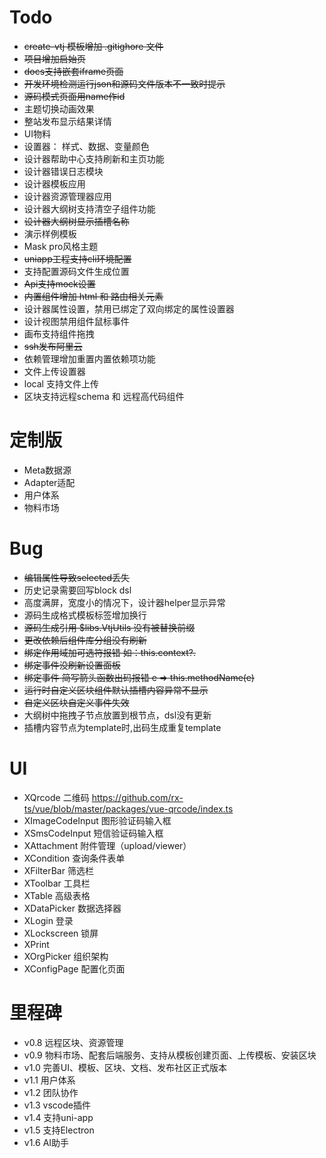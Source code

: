 # Todo

- ~~create-vtj 模板增加 .gitighore 文件~~
- ~~项目增加启始页~~
- ~~docs支持嵌套iframe页面~~
- ~~开发环境检测运行json和源码文件版本不一致时提示~~
- ~~源码模式页面用name作id~~
- 主题切换动画效果
- 整站发布显示结果详情
- UI物料
- 设置器： 样式、数据、变量颜色
- 设计器帮助中心支持刷新和主页功能
- 设计器错误日志模块
- 设计器模板应用
- 设计器资源管理器应用
- 设计器大纲树支持清空子组件功能
- ~~设计器大纲树显示插槽名称~~
- 演示样例模板
- Mask pro风格主题
- ~~uniapp工程支持cli环境配置~~
- 支持配置源码文件生成位置
- ~~Api支持mock设置~~
- ~~内置组件增加 html 和 路由相关元素~~
- 设计器属性设置，禁用已绑定了双向绑定的属性设置器
- 设计视图禁用组件鼠标事件
- 画布支持组件拖拽
- ~~ssh发布阿里云~~
- 依赖管理增加重置内置依赖项功能
- 文件上传设置器
- local 支持文件上传
- 区块支持远程schema 和 远程高代码组件

# 定制版

- Meta数据源
- Adapter适配
- 用户体系
- 物料市场

# Bug

- ~~编辑属性导致selected丢失~~
- 历史记录需要回写block dsl
- 高度满屏，宽度小的情况下，设计器helper显示异常
- 源码生成格式模板标签增加换行
- ~~源码生成引用 $libs.VtjUtils 没有被替换前缀~~
- ~~更改依赖后组件库分组没有刷新~~
- ~~绑定作用域加可选符报错 如：this.context?.~~
- ~~绑定事件没刷新设置面板~~
- ~~绑定事件 简写箭头函数出码报错 e => this.methodName(e)~~
- ~~运行时自定义区块组件默认插槽内容异常不显示~~
- ~~自定义区块自定义事件失效~~
- 大纲树中拖拽子节点放置到根节点，dsl没有更新
- 插槽内容节点为template时,出码生成重复template

# UI

- XQrcode 二维码 https://github.com/rx-ts/vue/blob/master/packages/vue-qrcode/index.ts
- XImageCodeInput 图形验证码输入框
- XSmsCodeInput 短信验证码输入框
- XAttachment 附件管理（upload/viewer）
- XCondition 查询条件表单
- XFilterBar 筛选栏
- XToolbar 工具栏
- XTable 高级表格
- XDataPicker 数据选择器
- XLogin 登录
- XLockscreen 锁屏
- XPrint
- XOrgPicker 组织架构
- XConfigPage 配置化页面

# 里程碑

- v0.8 远程区块、资源管理
- v0.9 物料市场、配套后端服务、支持从模板创建页面、上传模板、安装区块
- v1.0 完善UI、模板、区块、文档、发布社区正式版本
- v1.1 用户体系
- v1.2 团队协作
- v1.3 vscode插件
- v1.4 支持uni-app
- v1.5 支持Electron
- v1.6 AI助手
